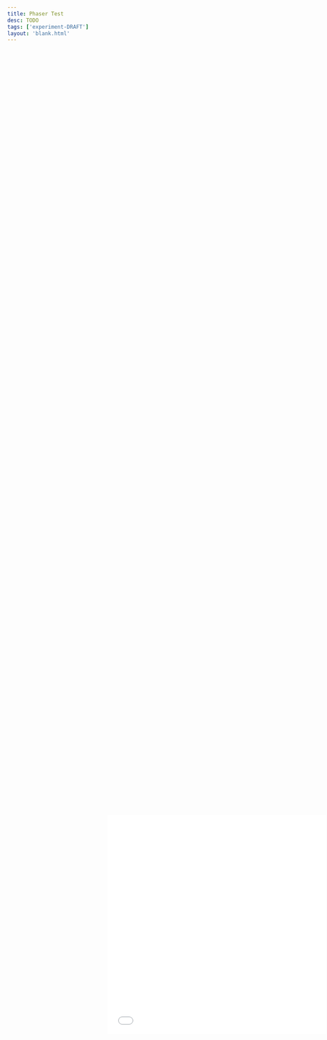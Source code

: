 ```yaml
---
title: Phaser Test
desc: TODO
tags: ['experiment-DRAFT']
layout: 'blank.html'
---
```

<div style="width: 100vw; height: 100vh; display: flex; align-items: center; justify-content: center">
<iframe id="demo" src='/spa/phaser-test/index.html' frameborder='0' width='500' height='500'></iframe>
</div>
<script>document.getElementById('demo').focus()</script>
